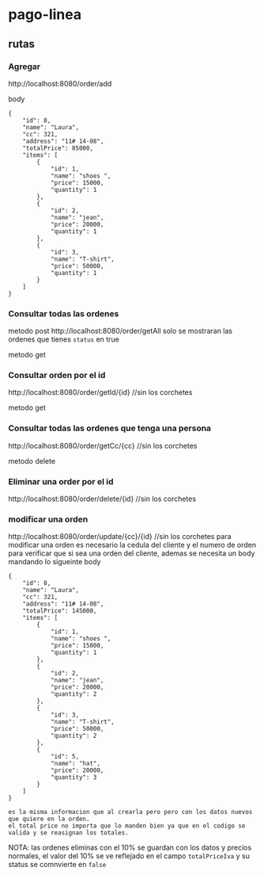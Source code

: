 # pago-linea
## rutas
### Agregar
http://localhost:8080/order/add

body

    {
        "id": 8,
        "name": "Laura",
        "cc": 321,
        "address": "11# 14-08",
        "totalPrice": 85000,
        "items": [
            {
                "id": 1,
                "name": "shoes ",
                "price": 15000,
                "quantity": 1
            },
            {
                "id": 2,
                "name": "jean",
                "price": 20000,
                "quantity": 1
            },
            {
                "id": 3,
                "name": "T-shirt",
                "price": 50000,
                "quantity": 1
            }
        ]
    }
### Consultar todas las ordenes
metodo post
http://localhost:8080/order/getAll
solo se mostraran las ordenes que tienes `status` en true

metodo get
### Consultar orden por el id
http://localhost:8080/order/getId/{id} //sin los corchetes

metodo get
### Consultar todas las ordenes que tenga una persona
http://localhost:8080/order/getCc/{cc} //sin los corchetes

metodo delete
### Eliminar una order por el id
http://localhost:8080/order/delete/{id} //sin los corchetes


### modificar una orden
http://localhost:8080/order/update/{cc}/{id} //sin los corchetes
para modificar una orden es necesario la cedula del cliente y el numero de orden para verificar que si sea una orden del cliente, ademas se necesita un body mandando lo sigueinte 
body

    {
        "id": 8,
        "name": "Laura",
        "cc": 321,
        "address": "11# 14-08",
        "totalPrice": 145000,
        "items": [
            {
                "id": 1,
                "name": "shoes ",
                "price": 15000,
                "quantity": 1
            },
            {
                "id": 2,
                "name": "jean",
                "price": 20000,
                "quantity": 2
            },
            {
                "id": 3,
                "name": "T-shirt",
                "price": 50000,
                "quantity": 2
            },
            {
                "id": 5,
                "name": "hat",
                "price": 20000,
                "quantity": 3
            }
        ]
    }
    
    es la misma informacion que al crearla pero pero con los datos nuevos que quiere en la orden.
    el total price no importa que lo manden bien ya que en el codigo se valida y se reasignan los totales.

NOTA: las ordenes eliminas con el 10% se guardan con los datos y precios normales, el valor del 10% se ve reflejado en el campo `totalPriceIva` y su status se comnvierte en `false`